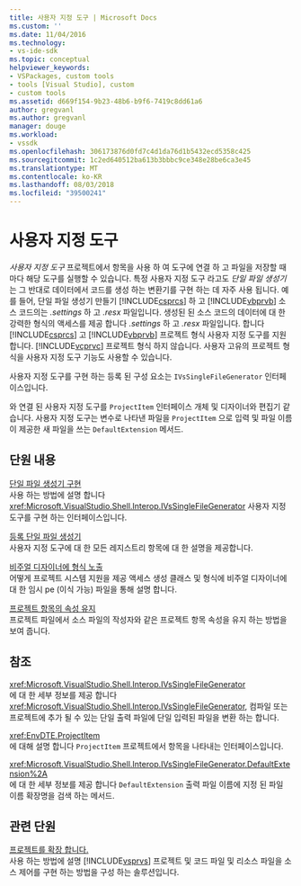 ```yaml
---
title: 사용자 지정 도구 | Microsoft Docs
ms.custom: ''
ms.date: 11/04/2016
ms.technology:
- vs-ide-sdk
ms.topic: conceptual
helpviewer_keywords:
- VSPackages, custom tools
- tools [Visual Studio], custom
- custom tools
ms.assetid: d669f154-9b23-48b6-b9f6-7419c8dd61a6
author: gregvanl
ms.author: gregvanl
manager: douge
ms.workload:
- vssdk
ms.openlocfilehash: 306173876d0fd7c4d1da76d1b5432ecd5358c425
ms.sourcegitcommit: 1c2ed640512ba613b3bbbc9ce348e28be6ca3e45
ms.translationtype: MT
ms.contentlocale: ko-KR
ms.lasthandoff: 08/03/2018
ms.locfileid: "39500241"
---
```

# <a name="custom-tools"></a>사용자 지정 도구
*사용자 지정 도구* 프로젝트에서 항목을 사용 하 여 도구에 연결 하 고 파일을 저장할 때마다 해당 도구를 실행할 수 있습니다. 특정 사용자 지정 도구 라고도 *단일 파일 생성기*는 그 반대로 데이터에서 코드를 생성 하는 변환기를 구현 하는 데 자주 사용 됩니다. 예를 들어, 단일 파일 생성기 만들기 [!INCLUDE[csprcs](../../data-tools/includes/csprcs_md.md)] 하 고 [!INCLUDE[vbprvb](../../code-quality/includes/vbprvb_md.md)] 소스 코드의는 *.settings* 하 고 *.resx* 파일입니다. 생성된 된 소스 코드의 데이터에 대 한 강력한 형식의 액세스를 제공 합니다 *.settings* 하 고 *.resx* 파일입니다. 합니다 [!INCLUDE[csprcs](../../data-tools/includes/csprcs_md.md)] 고 [!INCLUDE[vbprvb](../../code-quality/includes/vbprvb_md.md)] 프로젝트 형식 사용자 지정 도구를 지원 합니다. [!INCLUDE[vcprvc](../../code-quality/includes/vcprvc_md.md)] 프로젝트 형식 하지 않습니다. 사용자 고유의 프로젝트 형식을 사용자 지정 도구 기능도 사용할 수 있습니다.  
  
 사용자 지정 도구를 구현 하는 등록 된 구성 요소는 `IVsSingleFileGenerator` 인터페이스입니다.  
  
 와 연결 된 사용자 지정 도구를 `ProjectItem` 인터페이스 개체 및 디자이너와 편집기 같습니다. 사용자 지정 도구는 변수로 나타낸 파일을 `ProjectItem` 으로 입력 및 파일 이름이 제공한 새 파일을 쓰는 `DefaultExtension` 메서드.  
  
## <a name="in-this-section"></a>단원 내용  
 [단일 파일 생성기 구현](../../extensibility/internals/implementing-single-file-generators.md)  
 사용 하는 방법에 설명 합니다 <xref:Microsoft.VisualStudio.Shell.Interop.IVsSingleFileGenerator> 사용자 지정 도구를 구현 하는 인터페이스입니다.  
  
 [등록 단일 파일 생성기](../../extensibility/internals/registering-single-file-generators.md)  
 사용자 지정 도구에 대 한 모든 레지스트리 항목에 대 한 설명을 제공합니다.  
  
 [비주얼 디자이너에 형식 노출](../../extensibility/internals/exposing-types-to-visual-designers.md)  
 어떻게 프로젝트 시스템 지원을 제공 액세스 생성 클래스 및 형식에 비주얼 디자이너에 대 한 임시 pe (이식 가능) 파일을 통해 설명 합니다.  
  
 [프로젝트 항목의 속성 유지](../../extensibility/persisting-the-property-of-a-project-item.md)  
 프로젝트 파일에서 소스 파일의 작성자와 같은 프로젝트 항목 속성을 유지 하는 방법을 보여 줍니다.  
  
## <a name="reference"></a>참조  
 <xref:Microsoft.VisualStudio.Shell.Interop.IVsSingleFileGenerator>  
 에 대 한 세부 정보를 제공 합니다 <xref:Microsoft.VisualStudio.Shell.Interop.IVsSingleFileGenerator>, 컴파일 또는 프로젝트에 추가 될 수 있는 단일 출력 파일에 단일 입력된 파일을 변환 하는 합니다.  
  
 <xref:EnvDTE.ProjectItem>  
 에 대해 설명 합니다 `ProjectItem` 프로젝트에서 항목을 나타내는 인터페이스입니다.  
  
 <xref:Microsoft.VisualStudio.Shell.Interop.IVsSingleFileGenerator.DefaultExtension%2A>  
 에 대 한 세부 정보를 제공 합니다 `DefaultExtension` 출력 파일 이름에 지정 된 파일 이름 확장명을 검색 하는 메서드.  
  
## <a name="related-sections"></a>관련 단원  
 [프로젝트를 확장 합니다.](../../extensibility/extending-projects.md)  
 사용 하는 방법에 설명 [!INCLUDE[vsprvs](../../code-quality/includes/vsprvs_md.md)] 프로젝트 및 코드 파일 및 리소스 파일을 소스 제어를 구현 하는 방법을 구성 하는 솔루션입니다.